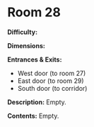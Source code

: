 # Room 28

**Difficulty:** 

**Dimensions:** 

**Entrances & Exits:**
- West door (to room 27)
- East door (to room 29)
- South door (to corridor)

**Description:**
Empty.

**Contents:**
Empty.